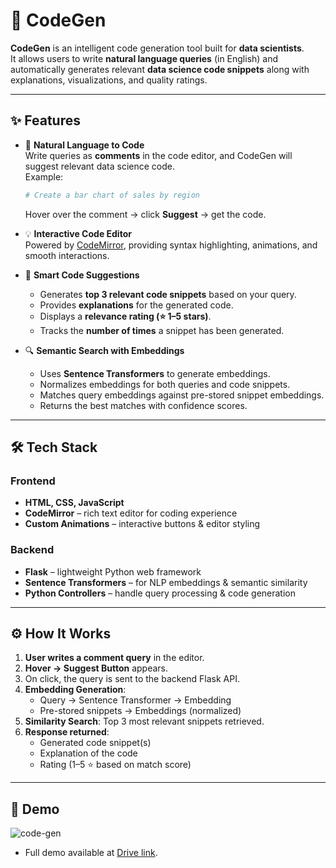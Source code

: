 # 🚀 CodeGen

**CodeGen** is an intelligent code generation tool built for **data scientists**.  
It allows users to write **natural language queries** (in English) and automatically generates relevant **data science code snippets** along with explanations, visualizations, and quality ratings.

---

## ✨ Features

- 📝 **Natural Language to Code**  
  Write queries as **comments** in the code editor, and CodeGen will suggest relevant data science code.  
  Example:  
  ```python
  # Create a bar chart of sales by region
  ```
  Hover over the comment → click **Suggest** → get the code.

- 💡 **Interactive Code Editor**  
  Powered by [CodeMirror](https://codemirror.net/), providing syntax highlighting, animations, and smooth interactions.

- 🎯 **Smart Code Suggestions**  
  - Generates **top 3 relevant code snippets** based on your query.  
  - Provides **explanations** for the generated code.  
  - Displays a **relevance rating (⭐ 1–5 stars)**.  
  - Tracks the **number of times** a snippet has been generated.

- 🔍 **Semantic Search with Embeddings**  
  - Uses **Sentence Transformers** to generate embeddings.  
  - Normalizes embeddings for both queries and code snippets.  
  - Matches query embeddings against pre-stored snippet embeddings.  
  - Returns the best matches with confidence scores.

---

## 🛠️ Tech Stack

### Frontend
- **HTML, CSS, JavaScript**
- **CodeMirror** – rich text editor for coding experience
- **Custom Animations** – interactive buttons & editor styling

### Backend
- **Flask** – lightweight Python web framework
- **Sentence Transformers** – for NLP embeddings & semantic similarity
- **Python Controllers** – handle query processing & code generation

---

## ⚙️ How It Works

1. **User writes a comment query** in the editor.  
2. **Hover → Suggest Button** appears.  
3. On click, the query is sent to the backend Flask API.  
4. **Embedding Generation**:  
   - Query → Sentence Transformer → Embedding  
   - Pre-stored snippets → Embeddings (normalized)  
5. **Similarity Search**: Top 3 most relevant snippets retrieved.  
6. **Response returned**:  
   - Generated code snippet(s)  
   - Explanation of the code  
   - Rating (1–5 ⭐ based on match score)

---

## 📸 Demo

![code-gen](https://github.com/user-attachments/assets/79033f0e-db4f-4f51-93e1-da49f9abca00)
- Full demo available at [Drive link](https://drive.google.com/file/d/1Lh29YmpCo1uTJLJfFRt2larzDWtsU2eM/view?usp=drive_link).

